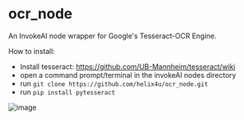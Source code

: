 # ocr_node
An InvokeAI node wrapper for Google's Tesseract-OCR Engine.

How to install:
- Install tesseract: https://github.com/UB-Mannheim/tesseract/wiki
- open a command prompt/terminal in the invokeAI nodes directory 
- run `git clone https://github.com/helix4u/ocr_node.git`
- run `pip install pytesseract`

![image](https://github.com/helix4u/ocr_node/assets/4317663/d30b8a30-f5a9-45b0-ac28-d8b014c6142e)
